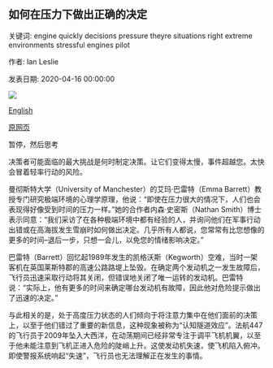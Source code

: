 ## 如何在压力下做出正确的决定

关键词: engine quickly decisions pressure theyre situations right extreme environments stressful engines pilot

作者: Ian Leslie

发表日期: 2020-04-16 00:00:00

![](https://ichef.bbci.co.uk/wwfeatures/live/624_351/images/live/p0/89/n2/p089n2cq.jpg)

[English](How%20to%20make%20the%20right%20decisions%20under%20pressure.md)

[原网页](https://www.bbc.com/worklife/article/20200416-how-to-make-the-right-decisions-under-pressure)

暂停，然后思考

决策者可能面临的最大挑战是何时制定决策。让它们变得太慢，事件超越您。太快会冒着轻率行动的风险。

曼彻斯特大学（University of Manchester）的艾玛·巴雷特（Emma Barrett）教授专门研究极端环境的心理学原理，他说：“即使在压力很大的情况下，人们也会表现得好像受到时间的压力一样。”她的合作者内森·史密斯（Nathan Smith）博士表示同意：“我们采访了在各种极端环境中都有经验的人，并询问他们在军事行动出错或在高海拔发生雪崩时如何做出决定。几乎所有人都说，您常常有比您想像的更多的时间–退后一步，只想一会儿，以免您的情绪影响决定。”

巴雷特（Barrett）回忆起1989年发生的凯格沃斯（Kegworth）空难，当时一架客机在英国莱斯特郡的高速公路路堤上坠毁。在确定两个发动机之一发生故障后，飞行员迅速采取行动将其关闭，但错误地关闭了唯一运转的发动机。巴雷特说：“实际上，他有更多的时间来确定哪台发动机有故障，因此他对危险提示做出了迅速的决定。”

与此相关的是，处于高度压力状态的人们倾向于将注意力集中在他们面前的决策上，以至于他们错过了重要的新信息，这种现象被称为“认知隧道效应”。法航447的飞行员于2009年坠入大西洋，在动荡期间已经非常专注于调平飞机机翼，以至于他未能注意到飞机正进入危险的陡峭上升。这使发动机失速，使飞机陷入俯冲。即使警报系统响起“失速”，飞行员也无法理解正在发生的事情。